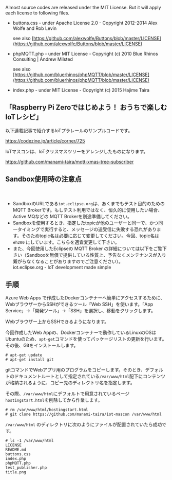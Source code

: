Almost source codes are released under the MIT License. But it will apply each license to following files.

- buttons.css - under Apache License 2.0 - Copyright 2012-2014 Alex Wolfe and Rob Levin

  see also [https://github.com/alexwolfe/Buttons/blob/master/LICENSE](https://github.com/alexwolfe/Buttons/blob/master/LICENSE)
- phpMQTT.php - under MIT License - Copyright (c) 2010 Blue Rhinos Consulting | Andrew Milsted

  see also [https://github.com/bluerhinos/phpMQTT/blob/master/LICENSE](https://github.com/bluerhinos/phpMQTT/blob/master/LICENSE)

- index.php - under MIT License - Copyright (c) 2015 Hajime Taira

## 「Raspberry Pi Zeroではじめよう！ おうちで楽しむIoTレシピ」

以下連載記事で紹介するIoTプラレールのサンプルコードです。

https://codezine.jp/article/corner/725

IoTマスコンは、IoTクリスマスツリーをアレンジしたものになります。

https://github.com/manami-taira/mqtt-xmas-tree-subscriber

## Sandbox使用時の注意点
　
- SandboxのURLである`iot.eclipse.org`は、あくまでもテスト目的のための MQTT Brokerです。もしテスト利用ではなく、恒久的に使用したい場合、Active MQなどの MQTT Brokerを別途準備してください。
- Sandboxを使用するとき、指定したtopicが他のユーザーと同一で、かつ同一タイミングで実行すると、メッセージの送受信に失敗する恐れがあります。そのためtopic名は必要に応じて変更してください。今回、topic名は `eh200` にしています。こちらを適宜変更して下さい。
- また、今回使用したEclipseの MQTT Broker の詳細については以下をご覧下さい（Sandboxを無償で提供している性質上、予告なくメンテナンスが入り繋がらなくなることがありますのでご注意ください）。<br />iot.eclipse.org - IoT development made simple

## 手順

Azure Web Apps で作成したDockerコンテナーへ簡単にアクセスするために、WebブラウザーからSSHができるツール「Web SSH」を使います。「App Service」→「開発ツール」→「SSH」を選択し、移動をクリックします。

Webブラウザー上からSSHできるようになります。


今回作成したWeb Appの、Dockerコンテナーで動作しているLinuxのOSはUbuntuのため、`apt-get`コマンドを使ってパッケージリストの更新を行います。その後、Gitをインストールします。

```
# apt-get update
# apt-get install git
```

gitコマンドでWebアプリ用のプログラムをコピーします。そのとき、デフォルトのドキュメントルートとして指定されている`/var/www/html`配下にコンテンツが格納されるように、コピー先のディレクトリ名を指定します。

その際、`/var/www/html`にデフォルトで用意されているページ`hostingstart.html`を削除してから作業します。

```
# rm /var/www/html/hostingstart.html
# git clone https://github.com/manami-taira/iot-mascon /var/www/html
```


`/var/www/html` のディレクトリに次のようにファイルが配置されていたら成功です。

```
# ls -1 /var/www/html
LICENSE
README.md
buttons.css
index.php
phpMQTT.php
test_publisher.php
title.png
```
